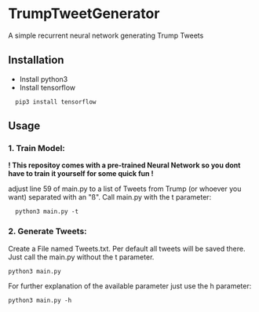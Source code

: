 # TrumpTweetGenerator
A simple recurrent neural network generating Trump Tweets

## Installation

- Install python3
- Install tensorflow 
```
  pip3 install tensorflow
 ```
 
 ## Usage
 
 ### 1. Train Model:
 
**! This repositoy comes with a pre-trained Neural Network so you dont have to train it yourself for some quick fun !**
 
   adjust line 59 of main.py to a list of Tweets from Trump (or whoever you want) separated with an "ß".
   Call main.py with the t parameter:
```
  python3 main.py -t
```


### 2. Generate Tweets:
  
  Create a File named Tweets.txt. Per default all tweets will be saved there.
  Just call the main.py without the t parameter. 
  ```
  python3 main.py
  ```
  For further explanation of the available parameter just use the h parameter:
  ```
  python3 main.py -h
  ```
